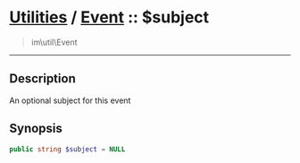 # [Utilities](util.md) / [Event](util-Event.md) :: $subject
 > im\util\Event
____

## Description
An optional subject for this event

## Synopsis
```php
public string $subject = NULL
```
